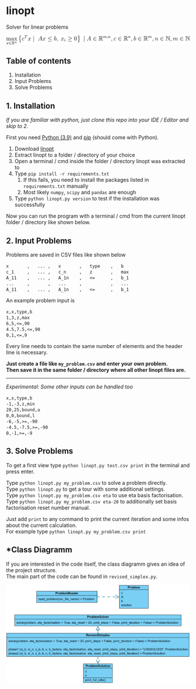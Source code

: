 # linopt
Solver for linear problems  

![Mathematical expression of a linear problem](problem_eq.svg "Linear Problem")

## Table of contents
1. Installation
2. Input Problems
3. Solve Problems

## 1. Installation
_If you are familiar with python, just clone this repo into your IDE / Editor and skip to 2._

First you need [Python (3.9)](https://www.python.org/downloads/release/python-3913/ "Download Python 3.9")
and [pip](https://pip.pypa.io/en/stable/installation/ "Download pip") (should come with Python).

1. Download [linopt](https://github.com/DustinScharf/linopt/archive/refs/tags/release1.0.zip "Download linopt")
2. Extract linopt to a folder / directory of your choice
3. Open a terminal / cmd inside the folder / directory linopt was extracted to
4. Type ``pip install -r requirements.txt``
   1. If this fails, you need to install the packages listed in ``requirements.txt`` manually
   2. Most likely ``numpy``, ``scipy`` and ``pandas`` are enough
5. Type ``python linopt.py version`` to test if the installation was successfully

Now you can run the program with a terminal / cmd from the current linopt folder / directory like shown below.

## 2. Input Problems
Problems are saved in CSV files like shown below
```csv
x       ,   ... ,   x       ,   type    ,   b
c_1     ,   ... ,   c_n     ,   z       ,   max
A_11    ,   ... ,   A_1n    ,   <=      ,   b_1
...     ,       ,   ...     ,           ,   ...
A_11    ,   ... ,   A_1n    ,   <=      ,   b_1
```

An example problem input is
```csv
x,x,type,b
1,3,z,max
6,5,<=,90
4.5,7.5,<=,90
0,1,<=,9
```

Every line needs to contain the same number of elements and the header line is necessary.  

**Just create a file like ``my_problem.csv`` and enter your own problem.  
Then save it in the same folder / directory where all other linopt files are.**

<hr>

_Experimental: Some other inputs can be handled too_
```csv
x,x,type,b
-1,-3,z,min
20,25,bound,u
0,0,bound,l
-6,-5,>=,-90
-4.5,-7.5,>=,-90
0,-1,>=,-9
```

## 3. Solve Problems
To get a first view type ``python linopt.py test.csv print`` in the terminal and press enter.

Type ``python linopt.py my_problem.csv`` to solve a problem directly.  
Type ``python linopt.py`` to get a tour with some additional settings.  
Type ``python linopt.py my_problem.csv eta`` to use eta basis factorisation.  
Type ``python linopt.py my_problem.csv eta-20`` to additionally set basis factorisation reset number manual.  

Just add ``print`` to any command to print the current iteration and some infos about the current calculation.   
For example type ``python linopt.py my_problem.csv print``

## *Class Diagramm
If you are interested in the code itself, the class diagramm gives an idea of the project structure.  
The main part of the code can be found in ``revised_simplex.py``.  

![This image shows a class diagramm of the linopt project](class_diag.png "linopt class diagramm")